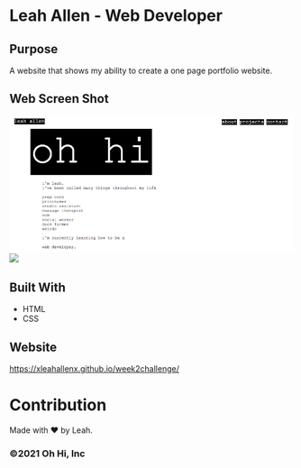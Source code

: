# Leah Allen - Web Developer

## Purpose
A website that shows my ability to create a one page portfolio website. 

## Web Screen Shot
<img src="./assets/images/top.png"/>
<img src="./asssets/images/bottom.png"/>

## Built With
* HTML
* CSS

## Website
https://xleahallenx.github.io/week2challenge/

# Contribution
Made with ❤️ by Leah.

### ©️2021 Oh Hi, Inc 